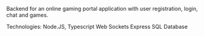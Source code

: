 Backend for an online gaming portal application with user registration, login, chat and games.

Technologies:
Node.JS,
Typescript
Web Sockets
Express
SQL Database
